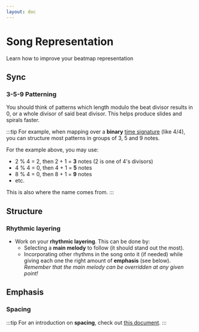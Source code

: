 ```yaml
---
layout: doc
---
```


# Song Representation
Learn how to improve your beatmap representation

## Sync
### 3-5-9 Patterning
You should think of patterns which length modulo the beat divisor results in 0,
  or a whole divisor of said beat divisor. This helps produce slides and spirals faster.

:::tip
For example, when mapping over a **binary** [time signature](https://en.wikipedia.org/wiki/Time_signature) (like 4/4),
you can structure most patterns in groups of 3, 5 and 9 notes.

For the example above, you may use:
- 2 % 4 = 2, then 2 + 1 = **3** notes (2 is one of 4's divisors)
- 4 % 4 = 0, then 4 + 1 = **5** notes
- 8 % 4 = 0, then 8 + 1 = **9** notes
- etc.

This is also where the name comes from.
:::


## Structure

### Rhythmic layering
- Work on your **rhythmic layering**. This can be done by:
    - Selecting a **main melody** to follow (it should stand out the most).
    - Incorporating other rhythms in the song onto it (if needed)
      while giving each one the right amount of **emphasis** (see below).  
      _Remember that the main melody can be overridden at any given point!_

## Emphasis

### Spacing
:::tip
For an introduction on **spacing**, check out [this document](spacing.md).
:::






